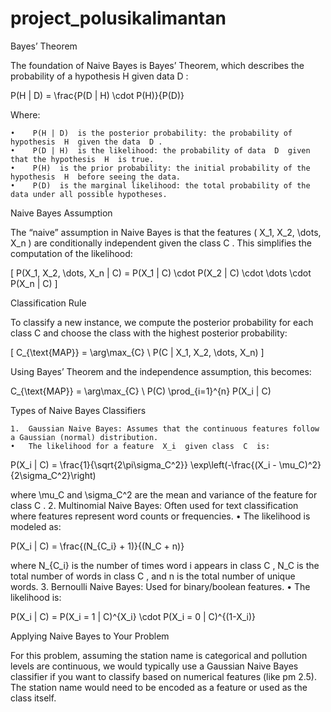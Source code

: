 # project_polusikalimantan



Bayes’ Theorem

The foundation of Naive Bayes is Bayes’ Theorem, which describes the probability of a hypothesis  H  given data  D :


P(H | D) = \frac{P(D | H) \cdot P(H)}{P(D)}


Where:

	•	 P(H | D)  is the posterior probability: the probability of hypothesis  H  given the data  D .
	•	 P(D | H)  is the likelihood: the probability of data  D  given that the hypothesis  H  is true.
	•	 P(H)  is the prior probability: the initial probability of the hypothesis  H  before seeing the data.
	•	 P(D)  is the marginal likelihood: the total probability of the data under all possible hypotheses.

Naive Bayes Assumption

The “naive” assumption in Naive Bayes is that the features \( X_1, X_2, \dots, X_n \) are conditionally independent given the class  C . This simplifies the computation of the likelihood:

\[
P(X_1, X_2, \dots, X_n | C) = P(X_1 | C) \cdot P(X_2 | C) \cdot \dots \cdot P(X_n | C)
\]

Classification Rule

To classify a new instance, we compute the posterior probability for each class  C  and choose the class with the highest posterior probability:

\[
C_{\text{MAP}} = \arg\max_{C} \ P(C | X_1, X_2, \dots, X_n)
\]

Using Bayes’ Theorem and the independence assumption, this becomes:


C_{\text{MAP}} = \arg\max_{C} \ P(C) \prod_{i=1}^{n} P(X_i | C)


Types of Naive Bayes Classifiers

	1.	Gaussian Naive Bayes: Assumes that the continuous features follow a Gaussian (normal) distribution.
	•	The likelihood for a feature  X_i  given class  C  is:

P(X_i | C) = \frac{1}{\sqrt{2\pi\sigma_C^2}} \exp\left(-\frac{(X_i - \mu_C)^2}{2\sigma_C^2}\right)

where  \mu_C  and  \sigma_C^2  are the mean and variance of the feature for class  C .
	2.	Multinomial Naive Bayes: Often used for text classification where features represent word counts or frequencies.
	•	The likelihood is modeled as:

P(X_i | C) = \frac{(N_{C_i} + 1)}{(N_C + n)}

where  N_{C_i}  is the number of times word  i  appears in class  C ,  N_C  is the total number of words in class  C , and  n  is the total number of unique words.
	3.	Bernoulli Naive Bayes: Used for binary/boolean features.
	•	The likelihood is:

P(X_i | C) = P(X_i = 1 | C)^{X_i} \cdot P(X_i = 0 | C)^{(1-X_i)}


Applying Naive Bayes to Your Problem

For this problem, assuming the station name is categorical and pollution levels are continuous, we would typically use a Gaussian Naive Bayes classifier if you want to classify based on numerical features (like pm 2.5). The station name would need to be encoded as a feature or used as the class itself.